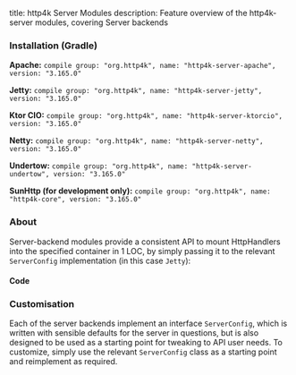 title: http4k Server Modules
description: Feature overview of the http4k-server modules, covering Server backends

### Installation (Gradle)
**Apache:** ```compile group: "org.http4k", name: "http4k-server-apache", version: "3.165.0"```

**Jetty:** ```compile group: "org.http4k", name: "http4k-server-jetty", version: "3.165.0"```

**Ktor CIO:** ```compile group: "org.http4k", name: "http4k-server-ktorcio", version: "3.165.0"```

**Netty:** ```compile group: "org.http4k", name: "http4k-server-netty", version: "3.165.0"```

**Undertow:** ```compile group: "org.http4k", name: "http4k-server-undertow", version: "3.165.0"```

**SunHttp (for development only):** ```compile group: "org.http4k", name: "http4k-core", version: "3.165.0"```

### About
Server-backend modules provide a consistent API to mount HttpHandlers into the specified container in 1 LOC, by 
simply passing it to the relevant `ServerConfig` implementation (in this case `Jetty`):

#### Code [<img class="octocat"/>](https://github.com/http4k/http4k/blob/master/src/docs/guide/modules/servers/example_http.kt)
<script src="https://gist-it.appspot.com/https://github.com/http4k/http4k/blob/master/src/docs/guide/modules/servers/example_http.kt"></script>

### Customisation
Each of the server backends implement an interface `ServerConfig`, which is written with sensible defaults for the server in questions, 
but is also designed to be used as a starting point for tweaking to API user needs. To customize, simply use the relevant `ServerConfig` 
class as a starting point and reimplement as required.
